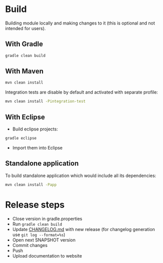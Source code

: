 # Build

Building  module locally and making changes to it (this is optional and not intended for users).

## With Gradle

``` bash
gradle clean build
```

## With Maven

``` bash
mvn clean install
```

Integration tests are disable by default and activated with separate profile:

``` bash
mvn clean install -Pintegration-test
```

## With Eclipse

- Build eclipse projects:

``` bash
gradle eclipse
```

- Import them into Eclipse

## Standalone application

To build standalone application which would include all its dependencies:

``` bash
mvn clean install -Papp
```

# Release steps

- Close version in gradle.properties
- Run `gradle clean build`
- Update [CHANGELOG.md](jeval/release/CHANGELOG.md) with new release (for changelog generation use `git log --format=%s`)
- Open next SNAPSHOT version
- Commit changes
- Push
- Upload documentation to website
